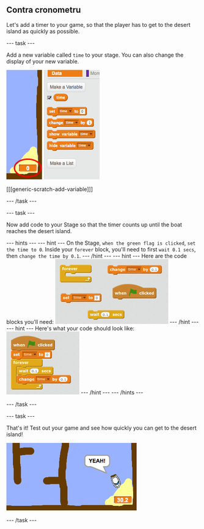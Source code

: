 ## Contra cronometru

Let's add a timer to your game, so that the player has to get to the desert island as quickly as possible.

\--- task \---

Add a new variable called `time` to your stage. You can also change the display of your new variable.

![screenshot](images/boat-variable.png)

[[[generic-scratch-add-variable]]]

\--- /task \---

\--- task \---

Now add code to your Stage so that the timer counts up until the boat reaches the desert island.

\--- hints \--- \--- hint \--- On the Stage, `when the green flag is clicked`, `set the time to 0`. Inside your `forever` block, you'll need to first `wait 0.1 secs`, then `change the time by 0.1`. \--- /hint \--- \--- hint \--- Here are the code blocks you'll need: ![screenshot](images/boat-time-blocks.png) \--- /hint \--- \--- hint \--- Here's what your code should look like: ![screenshot](images/boat-time-code.png) \--- /hint \--- \--- /hints \---

\--- /task \---

\--- task \---

That's it! Test out your game and see how quickly you can get to the desert island!

![screenshot](images/boat-variable-test.png)

\--- /task \---